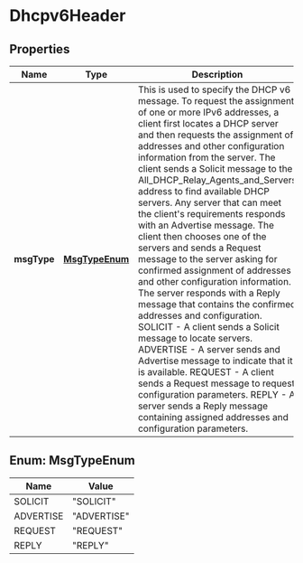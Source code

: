 # Dhcpv6Header

## Properties
Name | Type | Description | Notes
------------ | ------------- | ------------- | -------------
**msgType** | [**MsgTypeEnum**](#MsgTypeEnum) | This is used to specify the DHCP v6 message. To request the assignment of one or more IPv6 addresses, a client first locates a DHCP server and then requests the assignment of addresses and other configuration information from the server. The client sends a Solicit message to the All_DHCP_Relay_Agents_and_Servers address to find available DHCP servers. Any server that can meet the client&#x27;s requirements responds with an Advertise message. The client then chooses one of the servers and sends a Request message to the server asking for confirmed assignment of addresses and other configuration information. The server responds with a Reply message that contains the confirmed addresses and configuration. SOLICIT - A client sends a Solicit message to locate servers. ADVERTISE - A server sends and Advertise message to indicate that it is available. REQUEST - A client sends a Request message to request configuration parameters. REPLY - A server sends a Reply message containing assigned addresses and configuration parameters. |  [optional]

<a name="MsgTypeEnum"></a>
## Enum: MsgTypeEnum
Name | Value
---- | -----
SOLICIT | &quot;SOLICIT&quot;
ADVERTISE | &quot;ADVERTISE&quot;
REQUEST | &quot;REQUEST&quot;
REPLY | &quot;REPLY&quot;
